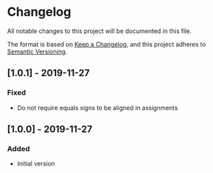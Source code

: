 # Changelog
All notable changes to this project will be documented in this file.

The format is based on [Keep a Changelog](https://keepachangelog.com/en/1.0.0/),
and this project adheres to [Semantic Versioning](https://semver.org/spec/v2.0.0.html).

## [1.0.1] - 2019-11-27
### Fixed
- Do not require equals signs to be aligned in assignments

## [1.0.0] - 2019-11-27
### Added
- Initial version

